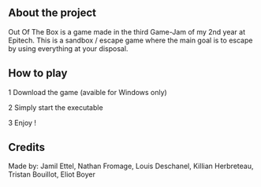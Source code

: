 
## About the project

Out Of The Box is a game made in the third Game-Jam of my 2nd year at Epitech.
This is a sandbox / escape game where the main goal is to escape by using everything at your disposal.

## How to play

 1 Download the game (avaible for Windows only)

 2 Simply start the executable 

 3 Enjoy !


## Credits

Made by: Jamil Ettel,
	 Nathan Fromage,
	 Louis Deschanel,
	 Killian Herbreteau,
	 Tristan Bouillot,
	 Eliot Boyer
